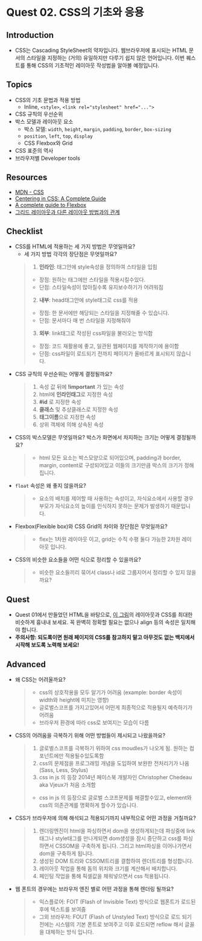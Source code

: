 # Quest 02. CSS의 기초와 응용

## Introduction
* CSS는 Cascading StyleSheet의 약자입니다. 웹브라우저에 표시되는 HTML 문서의 스타일을 지정하는 (거의) 유일하지만 다루기 쉽지 않은 언어입니다. 이번 퀘스트를 통해 CSS의 기초적인 레이아웃 작성법을 알아볼 예정입니다.

## Topics
* CSS의 기초 문법과 적용 방법
  * Inline, `<style>`, `<link rel="stylesheet" href="...">`
* CSS 규칙의 우선순위
* 박스 모델과 레이아웃 요소
  * 박스 모델: `width`, `height`, `margin`, `padding`, `border`, `box-sizing`
  * `position`, `left`, `top`, `display`
  * CSS Flexbox와 Grid
* CSS 표준의 역사
* 브라우저별 Developer tools

## Resources
* [MDN - CSS](https://developer.mozilla.org/ko/docs/Web/CSS)
* [Centering in CSS: A Complete Guide](https://css-tricks.com/centering-css-complete-guide/)
* [A complete guide to Flexbox](https://css-tricks.com/snippets/css/a-guide-to-flexbox/)
* [그리드 레이아웃과 다른 레이아웃 방법과의 관계](https://developer.mozilla.org/ko/docs/Web/CSS/CSS_Grid_Layout/%EA%B7%B8%EB%A6%AC%EB%93%9C_%EB%A0%88%EC%9D%B4%EC%95%84%EC%9B%83%EA%B3%BC_%EB%8B%A4%EB%A5%B8_%EB%A0%88%EC%9D%B4%EC%95%84%EC%9B%83_%EB%B0%A9%EB%B2%95%EA%B3%BC%EC%9D%98_%EA%B4%80%EA%B3%84)

## Checklist
* CSS를 HTML에 적용하는 세 가지 방법은 무엇일까요?
  * 세 가지 방법 각각의 장단점은 무엇일까요?
  > 1. **인라인**: 태그안에 style속성을 정의하여 스타일을 입힘
  > - 장점: 원하는 태그에만 스타일을 적용시킬수있다.
  > - 단점: 스타일속성이 많아질수록 유지보수하기가 어려워짐
  > 2. **내부**: head태그안에 style태그로 css를 적용
  > - 장점: 한 문서에만 해당되는 스타일을 지정해줄 수 있습니다.
  > - 단점: 문서마다 매 번 스타일을 지정해줘야
  > 3. **외부**: link태그로 작성된 css파일을 불러오는 방식함
  > - 장점: 코드 재활용에 좋고, 일관된 웹페이지를 제작하기에 용이함
  > - 단점: css파일이 로드되기 전까지 페이지가 올바르게 표시되지 않습니다.
* CSS 규칙의 우선순위는 어떻게 결정될까요?
  > 1. 속성 값 뒤에 **!important** 가 있는 속성
  > 2. html에 **인라인태그**로 지정한 속성
  > 3. **#id** 로 지정한 속성
  > 4. **클래스** 및 추상클래스로 지정한 속성
  > 5. **태그이름**으로 지정한 속성
  > 6. 상위 객체에 의해 상속된 속성
* CSS의 박스모델은 무엇일까요? 박스가 화면에서 차지하는 크기는 어떻게 결정될까요?
  > * html 모든 요소는 박스모양으로 되어있으며, padding과 border, margin, content로 구성되어있고 이들의 크기만큼 박스의 크기가 정해집니다.
* `float` 속성은 왜 좋지 않을까요?
  > * 요소의 배치를 제어할 때 사용하는 속성이고, 자식요소에서 사용할 경우 부모가 자식요소의 높이를 인식하지 못하는 문제가 발생하기 때문입니다.
* Flexbox(Flexible box)와 CSS Grid의 차이와 장단점은 무엇일까요?
  > * flex는 1차원 레이아웃 이고, grid는 수직 수평 둘다 가능한 2차원 레이아웃 입니다.
* CSS의 비슷한 요소들을 어떤 식으로 정리할 수 있을까요?
  > * 비슷한 요소들끼리 묶어서 class나 id로 그룹지어서 정리할 수 있지 않을까요?

## Quest
* Quest 01에서 만들었던 HTML을 바탕으로, [이 그림](screen.png)의 레이아웃과 CSS를 최대한 비슷하게 흉내내 보세요. 꼭 완벽히 정확할 필요는 없으나 align 등의 속성은 일치해야 합니다.
* **주의사항: 되도록이면 원래 페이지의 CSS를 참고하지 말고 아무것도 없는 백지에서 시작해 보도록 노력해 보세요!**

## Advanced
* 왜 CSS는 어려울까요?
  > * css의 상호작용을 모두 알기가 어려움 (example: border 속성이 width와 height에 미치는 영향)
  > * 글로벌스코프를 가지고있어서 어떤게 최종적으로 적용될지 예측하기가 어려움
  > * 브라우저 환경에 따라 css로 보여지는 모습이 다름
* CSS의 어려움을 극복하기 위해 어떤 방법들이 제시되고 나왔을까요?
  > 1. 글로벌스코프를 극복하기 위하여 css moudles가 나오게 됨. 원하는 컴포넌트에만 적용될수있도록함
  > 2. css의 문제점을 프로그래밍 개념을 도입하여 보완한 전처리기가 나옴 (Sass, Less, Stylus)
  > 3. css in js 의 등장 2014년 페이스북 개발자인 Christopher Chedeau aka Vjeux가 처음 소개함
  > - css in js 의 등장으로 글로벌 스코프문제를 해결할수있고, element와 css의 의존관계를 명확하게 할수가 있습니다.
* CSS가 브라우저에 의해 해석되고 적용되기까지 내부적으로 어떤 과정을 거칠까요?
  > 1. 렌더링엔진이 html을 파싱하면서 dom을 생성하게되는데 파싱중에 link태그나 style태그를 만나게되면 dom생성을 잠시 중단하고 css를 파싱하면서 CSSOM을 구축하게 됩니다. 그리고 html파싱을 이어나가면서 dom을 구축하게 됩니다.
  > 2. 생성된 DOM 트리와 CSSOM트리를 결합하여 렌더트리를 형성합니다.
  > 3. 레이아웃 작업을 통해 돔의 위치와 크기를 계산해서 배치합니다.
  > 4. 페인팅 작업을 통해 픽셀값을 채워넣으면서 css 적용됩니다.
* 웹 폰트의 경우에는 브라우저 엔진 별로 어떤 과정을 통해 렌더링 될까요?
  > * 익스플로어: FOIT (Flash of Invisible Text) 방식으로 웹폰트가 로드된 후에 텍스트를 보여줌
  > * 그외 브라우저: FOUT (Flash of Unstyled Text) 방식으로 로드 되기전에는 시스템의 기본 폰트로 보여주고 이후 로드되면 reflow 해서 글꼴을 대체하는 방식 입니다.
